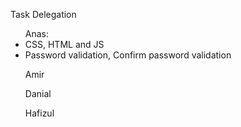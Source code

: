 Task Delegation

<ul>Anas: 
      <li>CSS, HTML and JS</li>
      <li>Password validation, Confirm password validation</li>
</ul>
<ul>Amir
</ul>
<ul>Danial
</ul>
<ul>Hafizul
</ul>
